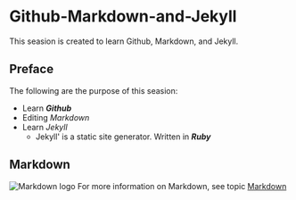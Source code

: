 # Github-Markdown-and-Jekyll
This seasion is created to learn Github, Markdown, and Jekyll.

## Preface
The following are the purpose of this seasion:
- Learn _**Github**_
- Editing _Markdown_
- Learn _Jekyll_
  -  Jekyll' is a static site generator. Written in _**Ruby**_

## Markdown
![Markdown logo](http://kirkstrobeck.github.io/whatismarkdown.com/img/markdown.png)
For more information on Markdown, see topic [Markdown](./markdown.md#Markdown)
